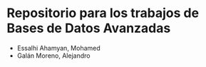 # Repositorio para los trabajos de Bases de Datos Avanzadas
*  Essalhi Ahamyan, Mohamed
*  Galán Moreno, Alejandro
